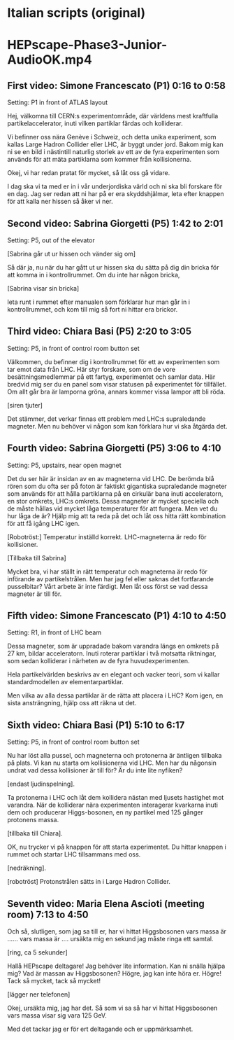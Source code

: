 Italian scripts (original)
===

# HEPscape-Phase3-Junior-AudioOK.mp4

## First video: Simone Francescato (P1) 0:16 to 0:58

Setting: P1 in front of ATLAS layout

Hej, välkomna till CERN:s experimentområde, där världens mest kraftfulla partikelaccelerator, inuti vilken partiklar färdas och kolliderar.

Vi befinner oss nära Genève i Schweiz, och detta unika experiment, som kallas Large Hadron Collider eller LHC, är byggt under jord. Bakom mig kan ni se en bild i nästintill naturlig storlek av ett av de fyra experimenten som används för att mäta partiklarna som kommer från kollisionerna.

Okej, vi har redan pratat för mycket, så låt oss gå vidare.

I dag ska vi ta med er in i vår underjordiska värld och ni ska bli forskare för en dag. Jag ser redan att ni har på er era skyddshjälmar, leta efter knappen för att kalla ner hissen så åker vi ner.

## Second video: Sabrina  Giorgetti (P5) 1:42 to 2:01

Setting: P5, out of the elevator

[Sabrina går ut ur hissen och vänder sig om]

Så där ja, nu när du har gått ut ur hissen ska du sätta på dig din bricka för att komma in i kontrollrummet. Om du inte har någon bricka,

[Sabrina visar sin bricka]

leta runt i rummet efter manualen som förklarar hur man går in i kontrollrummet, och kom till mig så fort ni hittar era brickor.

## Third video: Chiara Basi  (P5) 2:20 to 3:05

Setting: P5, in front of control room button set

Välkommen, du befinner dig i kontrollrummet för ett av experimenten som tar emot data från LHC. Här styr forskare, som om de vore besättningsmedlemmar på ett fartyg, experimentet och samlar data. Här bredvid mig ser du en panel som visar statusen på experimentet för tillfället. Om allt går bra är lamporna gröna, annars kommer vissa lampor att bli röda.

[siren tjuter]

Det stämmer, det verkar finnas ett problem med LHC:s supraledande magneter. Men nu behöver vi någon som kan förklara hur vi ska åtgärda det.

## Fourth video: Sabrina  Giorgetti (P5) 3:06 to 4:10

Setting: P5, upstairs, near open magnet 

Det du ser här är insidan av en av magneterna vid LHC. De berömda blå rören som du ofta ser på foton är faktiskt gigantiska supraledande magneter som används för att hålla partiklarna på en cirkulär bana inuti acceleratorn, en stor omkrets, LHC:s omkrets. Dessa magneter är mycket speciella och de måste hållas vid mycket låga temperaturer för att fungera. Men vet du hur låga de är? Hjälp mig att ta reda på det och låt oss hitta rätt kombination för att få igång LHC igen.

[Robotröst:] Temperatur inställd korrekt. LHC-magneterna är redo för kollisioner.

[Tillbaka till Sabrina]

Mycket bra, vi har ställt in rätt temperatur och magneterna är redo för införande av partikelstrålen. Men har jag fel eller saknas det fortfarande pusselbitar? Vårt arbete är inte färdigt. Men låt oss först se vad dessa magneter är till för.

## Fifth video: Simone Francescato (P1) 4:10 to 4:50

Setting: R1, in front of LHC beam

Dessa magneter, som är uppradade bakom varandra längs en omkrets på 27 km, bildar acceleratorn. Inuti roterar partiklar i två motsatta riktningar, som sedan kolliderar i närheten av de fyra huvudexperimenten.

Hela partikelvärlden beskrivs av en elegant och vacker teori, som vi kallar standardmodellen av elementarpartiklar.

Men vilka av alla dessa partiklar är de rätta att placera i LHC? Kom igen, en sista ansträngning, hjälp oss att räkna ut det.

## Sixth video: Chiara Basi  (P1) 5:10 to 6:17

Setting: P5, in front of control room button set

Nu har löst alla pussel, och magneterna och protonerna är äntligen tillbaka på plats. Vi kan nu starta om kollisionerna vid LHC. Men har du någonsin undrat vad dessa kollisioner är till för? Är du inte lite nyfiken?

[endast ljudinspelning].

Ta protonerna i LHC och låt dem kollidera nästan med ljusets hastighet mot varandra. När de kolliderar nära experimenten interagerar kvarkarna inuti dem och producerar Higgs-bosonen, en ny partikel med 125 gånger protonens massa.

[tillbaka till Chiara].

OK, nu trycker vi på knappen för att starta experimentet. Du hittar knappen i rummet och startar LHC tillsammans med oss.

[nedräkning].

[robotröst] Protonstrålen sätts in i Large Hadron Collider.

## Seventh video: Maria Elena Ascioti (meeting room) 7:13 to 4:50

Och så, slutligen, som jag sa till er, har vi hittat Higgsbosonen vars massa är ...... vars massa är .... ursäkta mig en sekund jag måste ringa ett samtal.

[ring, ca 5 sekunder]

Hallå HEPscape deltagare! Jag behöver lite information. Kan ni snälla hjälpa mig? Vad är massan av Higgsbosonen? Högre, jag kan inte höra er. Högre! Tack så mycket, tack så mycket!

[lägger ner telefonen]

Okej, ursäkta mig, jag har det. Så som vi sa så har vi hittat Higgsbosonen vars massa visar sig vara 125 GeV.

Med det tackar jag er för ert deltagande och er uppmärksamhet.
